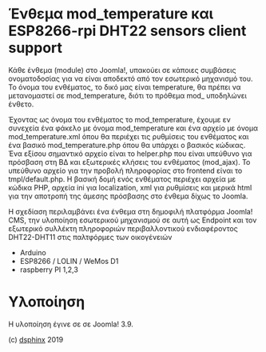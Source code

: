# Ένθεμα mod_temperature και ESP8266-rpi DHT22 sensors client support

 Κάθε ένθεμα (module) στο Joomla!, υπακούει σε κάποιες συμβάσεις ονοματοδοσίας για να είναι αποδεκτό από τον εσωτερικό μηχανισμό του. Το όνομα του ενθέματος, το δικό μας είναι temperature, θα πρέπει να μετανομαστεί σε mod_temperature, διότι το πρόθεμα mod_ υποδηλώνει ένθετο.
 
Έχοντας ως όνομα του ενθέματος το mod_temperature, έχουμε εν συνεχεία ένα φάκελο με όνομα mod_temperature και ένα αρχείο με όνομα mod_temperature.xml όπου θα περιέχει τις ρυθμίσεις του ενθέματος και ένα βασικό mod_temperature.php όπου θα υπάρχει ο βασικός κώδικας.
Ένα εξίσου σημαντικό αρχείο είναι το helper.php που είναι υπεύθυνο για πρόσβαση στη ΒΔ και εξωτερικές κλήσεις του ενθέματος (mod_ajax). Το υπεύθυνο αρχείο για την προβολή πληροφορίας στο frontend είναι το tmpl/default.php. Η βασική δομή ενός ενθέματος περιέχει αρχεία με κώδικα PHP, αρχεία ini για localization, xml για ρυθμίσεις και μερικά html για την αποτροπή της άμεσης πρόσβασης στο ένθεμα δίχως το Joomla. 

 
 Η  σχεδίαση περιλαμβάνει ένα ένθεμα στη δημοφιλή πλατφόρμα Joomla! CMS, την υλοποίηση εσωτερικού μηχανισμού σε αυτή ως Εndpoint και τον εξωτερικό συλλέκτη πληροφοριών περιβαλλοντικού ενδιαφέροντος DHT22-DHT11 στις παλτφόρμες των οικογένειών


  - Arduino 
  - ESP8266 / LOLIN / WeMos D1
  - raspberry PI 1,2,3

# Υλοποίηση

Η υλοποίηση έγινε σε σε Joomla! 3.9. 

(c) [dsphinx](http://dsphinx.plug.gr) 2019


